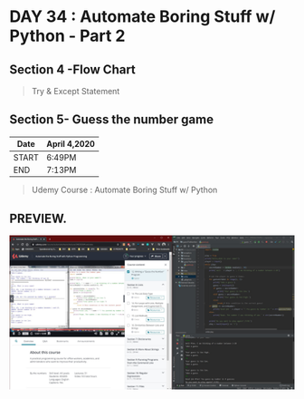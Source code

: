 # DAY 34 : Automate Boring Stuff w/ Python - Part 2

## Section 4 -Flow Chart

> Try & Except Statement

## Section 5- Guess the number game


| Date | April 4,2020 |
| ------ | ------ |
| START |6:49PM |
| END | 7:13PM |



> Udemy Course : Automate Boring Stuff w/ Python

## PREVIEW.
![Preview](Untitled.jpg)
